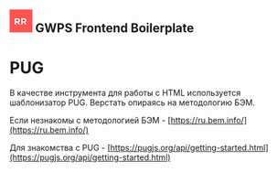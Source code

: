 ## ![GWPS Frontend Boilerplate](rr-logo.png) GWPS Frontend Boilerplate

# PUG

В качестве инструмента для работы с HTML  используется шаблонизатор PUG. Верстать опираясь на методологию БЭМ.

Если незнакомы с методологией БЭМ - [https://ru.bem.info/](https://ru.bem.info/)

Для знакомства с PUG  - [https://pugjs.org/api/getting-started.html](https://pugjs.org/api/getting-started.html)
